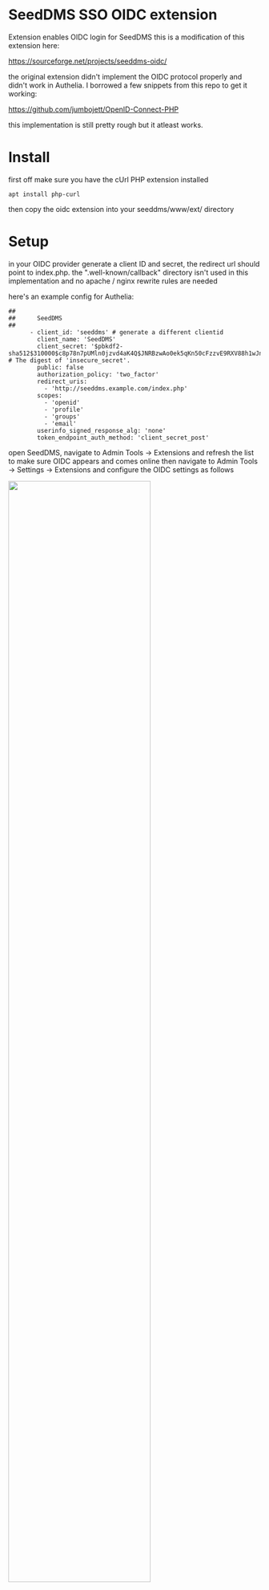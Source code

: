 # SeedDMS SSO OIDC extension

Extension enables OIDC login for SeedDMS
this is a modification of this extension here:

https://sourceforge.net/projects/seeddms-oidc/

the original extension didn't implement the OIDC protocol properly and didn't work in Authelia. I borrowed a few snippets from this repo to get it working:

https://github.com/jumbojett/OpenID-Connect-PHP

this implementation is still pretty rough but it atleast works.

# Install
first off make sure you have the cUrl PHP extension installed

```
apt install php-curl
```

then copy the oidc extension into your seeddms/www/ext/ directory

# Setup
in your OIDC provider generate a client ID and secret, the redirect url should point to index.php. the ".well-known/callback" directory isn't used in this implementation and no apache / nginx rewrite rules are needed

here's an example config for Authelia:
```
##
##      SeedDMS
##
      - client_id: 'seeddms' # generate a different clientid
        client_name: 'SeedDMS'
        client_secret: '$pbkdf2-sha512$310000$c8p78n7pUMln0jzvd4aK4Q$JNRBzwAo0ek5qKn50cFzzvE9RXV88h1wJn5KGiHrD0YKtZaR/nCb2CJPOsKaPK0hjf.9yHxzQGZziziccp6Yng'  # The digest of 'insecure_secret'.
        public: false
        authorization_policy: 'two_factor'
        redirect_uris:
          - 'http://seeddms.example.com/index.php'
        scopes:
          - 'openid'
          - 'profile'
          - 'groups'
          - 'email'
        userinfo_signed_response_alg: 'none'
        token_endpoint_auth_method: 'client_secret_post'
```

open SeedDMS, navigate to Admin Tools -> Extensions and refresh the list to make sure OIDC appears and comes online
then navigate to Admin Tools -> Settings -> Extensions and configure the OIDC settings as follows

<img src="https://github.com/user-attachments/assets/965ec358-3dd9-49a1-abac-90f86083ab6f" width=75%>

# Notes
this will get you logged in. refer to the original OIDC extension for configuring role / group mappings. 

this implementation is extremely rough and skips basically all checksumming / security features which would make it vulnerable to many kinds of attacks. **don't use in a public facing production environment!**.
